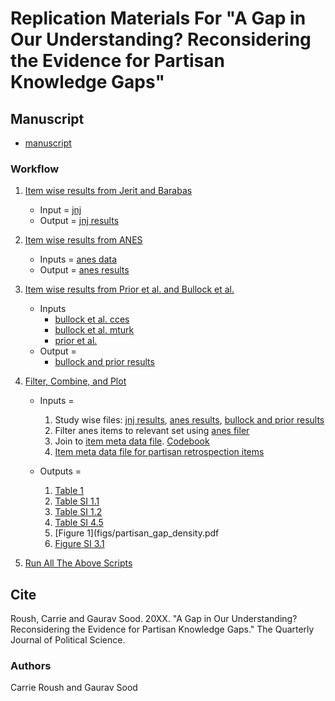 # Replication Materials For "A Gap in Our Understanding? Reconsidering the Evidence for Partisan Knowledge Gaps"


## Manuscript

* [manuscript](ms/)

### Workflow

1. [Item wise results from Jerit and Barabas](scripts/01_j_and_j.R)
	* Input  = [jnj](data/jerit_barabas/JeritBarabas_JOP_Data/PB1.dta)
	* Output = [jnj results](tabs/jnj.csv)

2. [Item wise results from ANES](scripts/02_anes.R)
	* Inputs = [anes data](data/anes/)
	* Output = [anes results](tabs/anes.csv)

3. [Item wise results from Prior et al. and Bullock et al.](scripts/03_prior_and_bullock.R)
	* Inputs
		* [bullock et al. cces](data/bullock_et_al_2015/CCES2008/CCES2008PublicReplicationDataset.dta)
		* [bullock et al. mturk](data/bullock_et_al_2015/MTurk12/MTURK2012PublicReplicationDataset.dta)
		* [prior et al.](data/prior_et_al_2015/psk_wide_recode_pid_by_CR.dta)
	* Output = 
		* [bullock and prior results](tabs/bullock_prior_results.csv)

4. [Filter, Combine, and Plot](scripts/04_density_plot_and_table.R)
	* Inputs = 
		1. Study wise files: [jnj results](tabs/jnj.csv), [anes results](tabs/anes.csv), [bullock and prior results](tabs/bullock_prior_results.csv)
		2. Filter anes items to relevant set using [anes filer](data/roush_sood/anes_filter_list.csv)
		3. Join to [item meta data file](data/roush_sood/item_metadata.csv). [Codebook](data/roush_sood/coding_question_features.txt)
		4. [Item meta data file for partisan retrospection items](data/roush_sood/anes_econ_items_metadata.csv)

	* Outputs = 
		1. [Table 1](tabs/table_1.tex)
		2. [Table SI 1.1](tabs/append_table_1_all_partisan_gap_by_item.tex)
		3. [Table SI 1.2](tabs/append_table_2_misinfo_partisan_gap_by_item.tex)
		4. [Table SI 4.5](tabs/append_table_3_retro_partisan_gap_by_item.tex)
		5. [Figure 1](figs/partisan_gap_density.pdf
		6. [Figure SI 3.1](figs/abs_value_p_gap.pdf)

5. [Run All The Above Scripts](scripts/05_run_all.R)

## Cite

Roush, Carrie and Gaurav Sood. 20XX. "A Gap in Our Understanding? Reconsidering the Evidence for Partisan Knowledge Gaps." The Quarterly Journal of Political Science. 

### Authors

Carrie Roush and Gaurav Sood